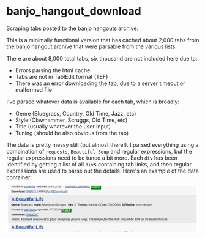 # banjo_hangout_download

Scraping tabs posted to the banjo hangouts archive.

This is a minimally functional version that has cached about 2,000 tabs from the
banjo hangout archive that were parsable from the various lists.

There are about 8,000 total tabs, six thousand are not included here due to:

*   Errors parsing the html cache
*   Tabs are not in TablEdit format (TEF)
*   There was an error downloading the tab, due to a server timeout or malformed
    file

I've parsed whatever data is available for each tab, which is broadly:

*   Genre (Bluegrass, Country, Old Time, Jazz, etc)
*   Style (Clawhammer, Scruggs, Old Time, etc)
*   Title (usually whatever the user input)
*   Tuning (should be also obvious from the tab)

The data is pretty messy still (but almost there!). I parsed everything using a
combination of `requests`, `Beautiful Soup` and regular expressions, but the
regular expressions need to be tuned a bit more. Each `div` has been identified
by getting a list of all `div`s containing tab links, and then regular
expressions are used to parse out the details. Here's an example of the data
container:

![Container](./img/hangout_example.png)
